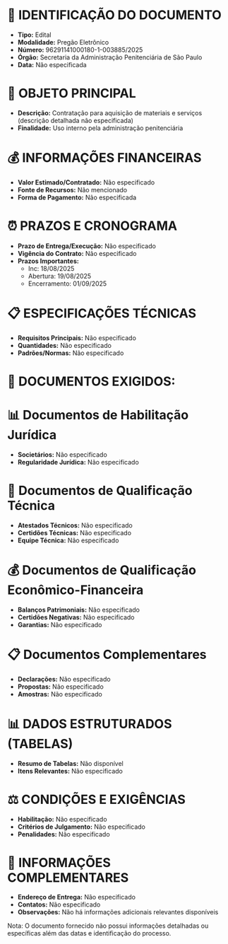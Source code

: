 # 📄 IDENTIFICAÇÃO DO DOCUMENTO
- **Tipo:** Edital
- **Modalidade:** Pregão Eletrônico
- **Número:** 96291141000180-1-003885/2025
- **Órgão:** Secretaria da Administração Penitenciária de São Paulo
- **Data:** Não especificada

# 🎯 OBJETO PRINCIPAL
- **Descrição:** Contratação para aquisição de materiais e serviços (descrição detalhada não especificada)
- **Finalidade:** Uso interno pela administração penitenciária

# 💰 INFORMAÇÕES FINANCEIRAS
- **Valor Estimado/Contratado:** Não especificado
- **Fonte de Recursos:** Não mencionado
- **Forma de Pagamento:** Não especificada

# ⏰ PRAZOS E CRONOGRAMA
- **Prazo de Entrega/Execução:** Não especificado
- **Vigência do Contrato:** Não especificado
- **Prazos Importantes:**
  - Inc: 18/08/2025
  - Abertura: 19/08/2025
  - Encerramento: 01/09/2025

# 📋 ESPECIFICAÇÕES TÉCNICAS
- **Requisitos Principais:** Não especificado
- **Quantidades:** Não especificado
- **Padrões/Normas:** Não especificado

# 📑 DOCUMENTOS EXIGIDOS:
# 📊 Documentos de Habilitação Jurídica
- **Societários:** Não especificado
- **Regularidade Jurídica:** Não especificado

# 💼 Documentos de Qualificação Técnica
- **Atestados Técnicos:** Não especificado
- **Certidões Técnicas:** Não especificado
- **Equipe Técnica:** Não especificado

# 💰 Documentos de Qualificação Econômico-Financeira
- **Balanços Patrimoniais:** Não especificado
- **Certidões Negativas:** Não especificado
- **Garantias:** Não especificado

# 📋 Documentos Complementares
- **Declarações:** Não especificado
- **Propostas:** Não especificado
- **Amostras:** Não especificado

# 📊 DADOS ESTRUTURADOS (TABELAS)
- **Resumo de Tabelas:** Não disponível
- **Itens Relevantes:** Não especificado

# ⚖️ CONDIÇÕES E EXIGÊNCIAS
- **Habilitação:** Não especificado
- **Critérios de Julgamento:** Não especificado
- **Penalidades:** Não especificado

# 📍 INFORMAÇÕES COMPLEMENTARES
- **Endereço de Entrega:** Não especificado
- **Contatos:** Não especificado
- **Observações:** Não há informações adicionais relevantes disponíveis

Nota: O documento fornecido não possui informações detalhadas ou específicas além das datas e identificação do processo.